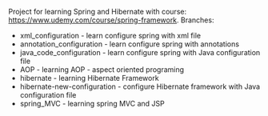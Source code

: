 Project for learning Spring and Hibernate with course:
https://www.udemy.com/course/spring-framework.
Branches:
- xml_configuration - learn configure spring with xml file
- annotation_configuration - learn configure spring with annotations
- java_code_configuration - learn configure spring with Java configuration file
- AOP - learning AOP - aspect oriented programing
- hibernate - learning Hibernate Framework
- hibernate-new-configuration - configure Hibernate framework with Java configuration file
- spring_MVC - learning spring MVC and JSP